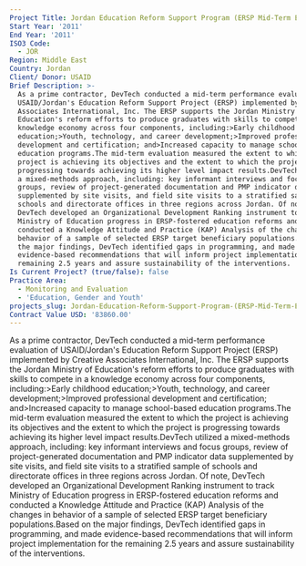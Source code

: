 ```yaml
---
Project Title: Jordan Education Reform Support Program (ERSP Mid-Term Evaluation)
Start Year: '2011'
End Year: '2011'
ISO3 Code:
  - JOR
Region: Middle East
Country: Jordan
Client/ Donor: USAID
Brief Description: >-
  As a prime contractor, DevTech conducted a mid-term performance evaluation of
  USAID/Jordan's Education Reform Support Project (ERSP) implemented by Creative
  Associates International, Inc. The ERSP supports the Jordan Ministry of
  Education's reform efforts to produce graduates with skills to compete in a
  knowledge economy across four components, including:>Early childhood
  education;>Youth, technology, and career development;>Improved professional
  development and certification; and>Increased capacity to manage school-based
  education programs.The mid-term evaluation measured the extent to which the
  project is achieving its objectives and the extent to which the project is
  progressing towards achieving its higher level impact results.DevTech utilized
  a mixed-methods approach, including: key informant interviews and focus
  groups, review of project-generated documentation and PMP indicator data
  supplemented by site visits, and field site visits to a stratified sample of
  schools and directorate offices in three regions across Jordan. Of note,
  DevTech developed an Organizational Development Ranking instrument to track
  Ministry of Education progress in ERSP-fostered education reforms and
  conducted a Knowledge Attitude and Practice (KAP) Analysis of the changes in
  behavior of a sample of selected ERSP target beneficiary populations.Based on
  the major findings, DevTech identified gaps in programming, and made
  evidence-based recommendations that will inform project implementation for the
  remaining 2.5 years and assure sustainability of the interventions.
Is Current Project? (true/false): false
Practice Area:
  - Monitoring and Evaluation
  - 'Education, Gender and Youth'
projects_slug: Jordan-Education-Reform-Support-Program-(ERSP-Mid-Term-Evaluation)
Contract Value USD: '83860.00'
---
```

As a prime contractor, DevTech conducted a mid-term performance evaluation of USAID/Jordan's Education Reform Support Project (ERSP) implemented by Creative Associates International, Inc. The ERSP supports the Jordan Ministry of Education's reform efforts to produce graduates with skills to compete in a knowledge economy across four components, including:>Early childhood education;>Youth, technology, and career development;>Improved professional development and certification; and>Increased capacity to manage school-based education programs.The mid-term evaluation measured the extent to which the project is achieving its objectives and the extent to which the project is progressing towards achieving its higher level impact results.DevTech utilized a mixed-methods approach, including: key informant interviews and focus groups, review of project-generated documentation and PMP indicator data supplemented by site visits, and field site visits to a stratified sample of schools and directorate offices in three regions across Jordan. Of note, DevTech developed an Organizational Development Ranking instrument to track Ministry of Education progress in ERSP-fostered education reforms and conducted a Knowledge Attitude and Practice (KAP) Analysis of the changes in behavior of a sample of selected ERSP target beneficiary populations.Based on the major findings, DevTech identified gaps in programming, and made evidence-based recommendations that will inform project implementation for the remaining 2.5 years and assure sustainability of the interventions.